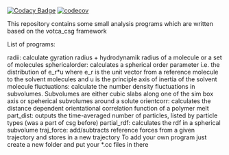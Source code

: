 [![Codacy Badge](https://api.codacy.com/project/badge/Grade/b946fb9d8a774893a731917cd07cd0b5)](https://www.codacy.com/app/JoshuaSBrown/csgapps?utm_source=github.com&amp;utm_medium=referral&amp;utm_content=votca/csgapps&amp;utm_campaign=Badge_Grade)
[![codecov](https://codecov.io/gh/votca/csgapps/branch/master/graph/badge.svg)](https://codecov.io/gh/votca/csgapps)

This repository contains some small analysis programs which are written based on the votca_csg framework

List of programs:

radii:            calculate gyration radius + hydrodynamik radius of a molecule or a set of molecules
sphericalorder:   calculates a spherical order parameter i.e. the distribution of e_r*u where e_r is the unit vector from
                  a reference molecule to the solvent molecules and u is the principle axis of inertia of the solvent molecule
fluctuations:     calculate the number density fluctuations in subvolumes. Subvolumes are either cubic slabs along one of the
                  sim box axis or speherical subvolumes around a solute
orientcorr:       calculates the distance dependent orientational correlation function of a polymer melt
part_dist:        outputs the time-averaged number of particles, listed by particle types (was a part of csg before)
partial_rdf:      calculates the rdf in a spherical subvolume 
traj_force:       add/subtracts reference forces from a given trajectory and stores in a new trajectory
To add your own program just create a new folder and put your *.cc files in there
